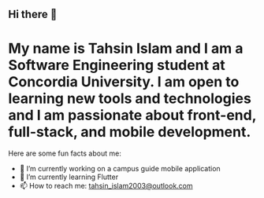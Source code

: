 ## Hi there 👋

<!--
**Tahsin-Islam/Tahsin-Islam** is a ✨ _special_ ✨ repository because its `README.md` (this file) appears on your GitHub profile.

Here are some ideas to get you started:

- 🔭 I’m currently working on ...
- 🌱 I’m currently learning ...
- 👯 I’m looking to collaborate on ...
- 🤔 I’m looking for help with ...
- 💬 Ask me about ...
- 📫 How to reach me: ...
- 😄 Pronouns: ...
- ⚡ Fun fact: ...
-->

# My name is Tahsin Islam and I am a Software Engineering student at Concordia University. I am open to learning new tools and technologies and I am passionate about front-end, full-stack, and mobile development.

Here are some fun facts about me:
- 🔭 I’m currently working on a campus guide mobile application
- 🌱 I’m currently learning Flutter
- 📫 How to reach me: tahsin_islam2003@outlook.com
